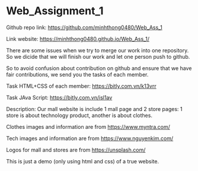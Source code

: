 # Web_Assignment_1

Github repo link: https://github.com/minhthong0480/Web_Ass_1

Link website: https://minhthong0480.github.io/Web_Ass_1/

There are some issues when we try to merge our work into one repository. So we dicide that we will finish our work and let one person push to github.

So to avoid confusion about contribution on github and ensure that we have fair contributions, we send you the tasks of each member.

Task HTML+CSS of each member: https://bitly.com.vn/k13vrr

Task JAva Script: https://bitly.com.vn/isl1av

Description: Our mall website is include 1 mall page and 2 store pages: 1 store is about technology product, another is about clothes. 

Clothes images and information are from https://www.myntra.com/

Tech images and information are from https://www.nguyenkim.com/

Logos for mall and stores are from https://unsplash.com/

This is just a demo (only using html and css) of a true website. 
